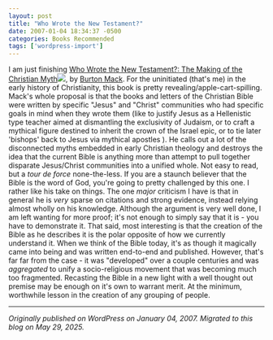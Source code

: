 ```yaml
---
layout: post
title: "Who Wrote the New Testament?"
date: 2007-01-04 18:34:37 -0500
categories: Books Recommended
tags: ['wordpress-import']
---
```


I am just finishing [Who Wrote the New Testament?: The Making of the Christian Myth](http://www.amazon.com/gp/product/0060655186?ie=UTF8&tag=rvibe07-20&linkCode=as2&camp=1789&creative=9325&creativeASIN=0060655186)![](http://www.assoc-amazon.com/e/ir?t=rvibe07-20&l=as2&o=1&a=0060655186), by [Burton Mack](http://www.as.ua.edu/rel/aboutrelbiomack.html). For the uninitiated (that's me) in the early history of Christianity, this book is pretty revealing/apple-cart-spilling. Mack's whole proposal is that the books and letters of the Christian Bible were written by specific "Jesus" and "Christ" communities who had specific goals in mind when they wrote them (like to justify Jesus as a Hellenistic type teacher aimed at dismantling the exclusivity of Judaism, or to craft a mythical figure destined to inherit the crown of the Israel epic, or to tie later 'bishops' back to Jesus via mythical apostles ). He calls out a lot of the disconnected myths embedded in early Christian theology and destroys the idea that the current Bible is anything more than attempt to pull together disparate Jesus/Christ communities into a unified whole. Not easy to read, but a _tour de force_ none-the-less. If you are a staunch believer that the Bible is the word of God, you're going to pretty challenged by this one. I rather like his take on things. The one _major_ criticism I have is that in general he is _very_ sparse on citations and strong evidence, instead relying almost wholly on his knowledge. Although the argument is very well done, I am left wanting for more proof; it's not enough to simply say that it is - you have to demonstrate it. That said, most interesting is that the creation of the Bible as he describes it is the polar opposite of how we currently understand it. When we think of the Bible today, it's as though it magically came into being and was written end-to-end and published. However, that's far far from the case - it was "developed" over a couple centuries and was _aggregated_ to unify a socio-religious movement that was becoming much too fragmented. Recasting the Bible in a new light with a well thought out premise may be enough on it's own to warrant merit. At the minimum, worthwhile lesson in the creation of any grouping of people.

---

*Originally published on WordPress on January 04, 2007. Migrated to this blog on May 29, 2025.*
